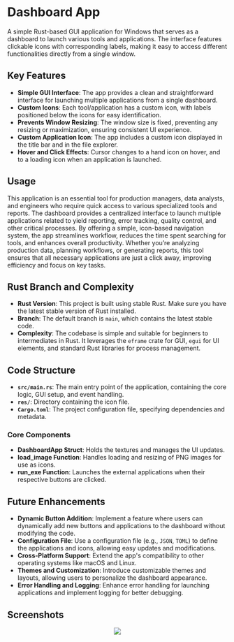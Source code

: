 # Dashboard App

A simple Rust-based GUI application for Windows that serves as a dashboard to launch various tools and applications. The interface features clickable icons with corresponding labels, making it easy to access different functionalities directly from a single window.

## Key Features

- **Simple GUI Interface**: The app provides a clean and straightforward interface for launching multiple applications from a single dashboard.
- **Custom Icons**: Each tool/application has a custom icon, with labels positioned below the icons for easy identification.
- **Prevents Window Resizing**: The window size is fixed, preventing any resizing or maximization, ensuring consistent UI experience.
- **Custom Application Icon**: The app includes a custom icon displayed in the title bar and in the file explorer.
- **Hover and Click Effects**: Cursor changes to a hand icon on hover, and to a loading icon when an application is launched.

## Usage

This application is an essential tool for production managers, data analysts, and engineers who require quick access to various specialized tools and reports. The dashboard provides a centralized interface to launch multiple applications related to yield reporting, error tracking, quality control, and other critical processes. By offering a simple, icon-based navigation system, the app streamlines workflow, reduces the time spent searching for tools, and enhances overall productivity. Whether you’re analyzing production data, planning workflows, or generating reports, this tool ensures that all necessary applications are just a click away, improving efficiency and focus on key tasks.

## Rust Branch and Complexity

- **Rust Version**: This project is built using stable Rust. Make sure you have the latest stable version of Rust installed.
- **Branch**: The default branch is `main`, which contains the latest stable code.
- **Complexity**: The codebase is simple and suitable for beginners to intermediates in Rust. It leverages the `eframe` crate for GUI, `egui` for UI elements, and standard Rust libraries for process management.

## Code Structure

- **`src/main.rs`**: The main entry point of the application, containing the core logic, GUI setup, and event handling.
- **`res/`**: Directory containing the icon file.
- **`Cargo.toml`**: The project configuration file, specifying dependencies and metadata.

### Core Components

- **DashboardApp Struct**: Holds the textures and manages the UI updates.
- **load_image Function**: Handles loading and resizing of PNG images for use as icons.
- **run_exe Function**: Launches the external applications when their respective buttons are clicked.

## Future Enhancements

- **Dynamic Button Addition**: Implement a feature where users can dynamically add new buttons and applications to the dashboard without modifying the code.
- **Configuration File**: Use a configuration file (e.g., `JSON`, `TOML`) to define the applications and icons, allowing easy updates and modifications.
- **Cross-Platform Support**: Extend the app's compatibility to other operating systems like macOS and Linux.
- **Themes and Customization**: Introduce customizable themes and layouts, allowing users to personalize the dashboard appearance.
- **Error Handling and Logging**: Enhance error handling for launching applications and implement logging for better debugging.

## Screenshots

<p align="center">
  <img src="https://github.com/user-attachments/assets/6a1100dd-eb18-4e86-a237-67ca7f538cf7"/>
</p>
